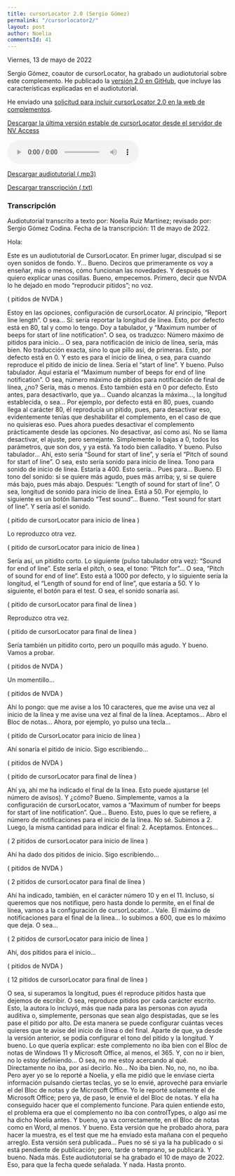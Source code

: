 ```yaml
---
title: cursorLocator 2.0 (Sergio Gómez)
permalink: "/cursorlocator2/"
layout: post
author: Noelia
commentsId: 41
---
```


<footer>Viernes, 13 de mayo de 2022</footer>

Sergio Gómez, coautor de cursorLocator, ha grabado un audiotutorial sobre este complemento. He publicado la [versión 2.0 en GitHub](https://github.com/nvdaes/cursorLocator/releases/tag/2.0), que incluye las características explicadas en el audiotutorial.

He enviado una [solicitud para incluir cursorLocator 2.0 en la web de complementos](https://github.com/nvaccess/addonFiles/pull/322).

[Descargar la última versión estable de cursorLocator desde el servidor de NV Access](https://addons.nvda-project.org/files/get.php?file=cursorLocator)

<audio controls src="https://drive.google.com/uc?export=download&id=1rFxCtjzey90IKZeAxZzle66nS_0hApKe">Tu navegador no admite audio</audio>

[Descargar audiotutorial (.mp3)](https://drive.google.com/uc?export=download&id=1rFxCtjzey90IKZeAxZzle66nS_0hApKe)

[Descargar transcripción (.txt)](https://drive.google.com/uc?export=download&id=1rKCH02tuFtyBFHX4XXmC2qKHsQiIxoar)
### Transcripción

Audiotutorial transcrito a texto por: Noelia Ruiz Martínez; revisado por: Sergio Gómez Codina.
Fecha de la transcripción: 11 de mayo de 2022.

Hola:

Este es un audiotutorial de CursorLocator.
En primer lugar, disculpad si se oyen sonidos de fondo.
Y... Bueno. Deciros que primeramente os voy a enseñar, más o menos, cómo funcionan las novedades. Y después os quiero explicar unas cosillas.
Bueno, empecemos.
Primero, decir que NVDA lo he dejado en modo “reproducir pitidos”; no voz.

( pitidos de NVDA )

Estoy en las opciones, configuración de cursorLocator.
Al principio, “Report line length”. O sea... Sí: sería reportar la longitud de línea. Esto, por defecto está en 80, tal y como lo tengo.
Doy a tabulador, y “Maximum number of beeps for start of line notification”. O sea, os traduzco: Número máximo de pitidos para inicio... O sea, para notificación de inicio de línea, sería, más bien. No traducción exacta, sino lo que pillo así, de primeras.
Esto, por defecto está en 0. Y esto es para el inicio de línea, o sea, para cuando reproduce el pitido de inicio de línea. Sería el “start of line”. Y bueno. Pulso tabulador.
Aquí estaría el “Maximum number of beeps for end of line notification”. O sea, número máximo de pitidos para notificación de final de línea, ¿no? Sería, más o menos. Esto también está en 0 por defecto.
Esto antes, para desactivarlo, que ya... Cuando alcanzas la máxima..., la longitud establecida, o sea... Por ejemplo, por defecto está en 80, pues, cuando llega al carácter 80, él reproducía un pitido, pues, para desactivar eso, evidentemente tenías que deshabilitar el complemento, en el caso de que no quisieras eso.
Pues ahora puedes desactivar el complemento prácticamente desde las opciones. No desactivar, así como así. No se llama desactivar, el ajuste, pero semejante. Simplemente lo bajas a 0, todos los parámetros, que son dos, y ya está. Ya todo bien calladito.
Y bueno. Pulso tabulador...
Ahí, esto sería “Sound for start of line”, y sería el “Pitch of sound for start of line”. O sea, esto sería sonido para inicio de línea. Tono para sonido de inicio de línea. Estaría a 400.
Esto sería... Pues para... Bueno. El tono del sonido: si se quiere más agudo, pues más arriba; y, si se quiere más bajo, pues más abajo.
Después: “Length of sound for start of line”. O sea, longitud de sonido para inicio de línea. Está a 50.
Por ejemplo, lo siguiente es un botón llamado “Test sound”... Bueno. “Test sound for start of line”. Y sería así el sonido.

( pitido de cursorLocator para inicio de línea )

Lo reproduzco otra vez.

( pitido de cursorLocator para inicio de línea )

Sería así, un pitidito corto.
Lo siguiente (pulso tabulador otra vez): “Sound for end of line”. Este sería el pitch, o sea, el tono: “Pitch for”... O sea, “Pitch of sound for end of line”. Esto está a 1000 por defecto, y lo siguiente sería la longitud, el “Length of sound for end of line”, que estaría a 50.
Y lo siguiente, el botón para el test. O sea, el sonido sonaría así.

( pitido de cursorLocator para final de línea )

Reproduzco otra vez.

( pitido de cursorLocator para final de línea )

Sería también un pitidito corto, pero un poquillo más agudo.
Y bueno.
Vamos a probar.

( pitidos de NVDA )

Un momentillo...

( pitidos de NVDA )

Ahí lo pongo: que me avise a los 10 caracteres, que me avise una vez al inicio de la línea y me avise una vez al final de la línea.
Aceptamos...
Abro el Bloc de notas...
Ahora, por ejemplo, yo pulso una tecla...

( pitido de CursorLocator para inicio de línea )

Ahí sonaría el pitido de inicio.
Sigo escribiendo...

( pitidos de NVDA )

( pitido de cursorLocator para final de línea )

Ahí ya, ahí me ha indicado el final de la línea.
Esto puede ajustarse (el número de avisos). Y ¿cómo? Bueno. Simplemente, vamos a la configuración de cursorLocator, vamos a “Maximum of number for beeps for start of line notification”. Que... Bueno. Esto, pues lo que se refiere, a número de notificaciones para el inicio de la línea.
No sé. Subimos a 2.
Luego, la misma cantidad para indicar el final: 2. Aceptamos.
Entonces...

( 2 pitidos de cursorLocator para inicio de línea )

Ahí ha dado dos pitidos de inicio.
Sigo escribiendo...

( pitidos de NVDA )

( 2 pitidos de cursorLocator para final de línea )

Ahí ha indicado, también, en el carácter número 10 y en el 11.
Incluso, si queremos que nos notifique, pero hasta donde lo permite, en el final de línea, vamos a la configuración de cursorLocator... Vale. El máximo de notificaciones para el final de la línea... lo subimos a 600, que es lo máximo que deja.
O sea...

( 2 pitidos de cursorLocator para inicio de línea )

Ahí, dos pitidos para el inicio...

( pitidos de NVDA )

( 12 pitidos de cursorLocator para final de línea )

O sea, si superamos la longitud, pues él reproduce pitidos hasta que dejemos de escribir. O sea, reproduce pitidos por cada carácter escrito.
Esto, la autora lo incluyó, más que nada para las personas con ayuda auditiva o, simplemente, personas que sean algo despistadas, que se les pase el pitido por alto. De esta manera se puede configurar cuántas veces quieres que te avise del inicio de línea o del final. Aparte de que, ya desde la versión anterior, se podía configurar el tono del pitido y la longitud.
Y bueno. Lo que quería explicar: este complemento no iba bien con el Bloc de notas de Windows 11 y Microsoft Office, al menos, el 365. Y, con no ir bien, no lo estoy definiendo... O sea, no me estoy acercando al qué. Directamente no iba, por así decirlo. No... No iba bien. No, no, no, no iba.
Pero ayer yo se lo reporté a Noelia, y ella me pidió que le enviase cierta información pulsando ciertas teclas, yo se lo envié, aproveché para enviarle el del Bloc de notas y de Microsoft Office. Yo le reporté solamente el de Microsoft Office; pero ya, de paso, le envié el del Bloc de notas. Y ella ha conseguido hacer que el complemento funcione.
Para quien entiende esto, el problema era que el complemento no iba con controlTypes, o algo así me ha dicho Noelia antes.
Y bueno, ya va correctamente, en el Bloc de notas como en Word, al menos.
Y bueno. Esta versión que he probado ahora, para hacer la muestra, es el test que me ha enviado esta mañana con el pequeño arreglo. Esta versión será publicada... Pues no sé si ya la ha publicado o si está pendiente de publicación; pero, tarde o temprano, se publicará.
Y bueno. Nada más.
Este audiotutorial se ha grabado el 10 de mayo de 2022.
Eso, para que la fecha quede señalada.
Y nada. Hasta pronto.

